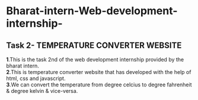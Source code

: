 # Bharat-intern-Web-development-internship-
## Task 2- TEMPERATURE CONVERTER WEBSITE
**1**.This is the task 2nd  of the web development internship provided by the bharat intern.<br>
**2**.This is temperature converter website that has developed with the help of html, css and javascript.<br>
**3**.We can convert the temperature from degree celcius to degree fahrenheit & degree kelvin & vice-versa.
